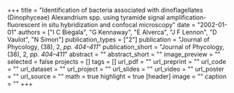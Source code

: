+++
title = "Identification of bacteria associated with dinoflagellates (Dinophyceae) Alexandrium spp. using tyramide signal amplification-fluorescent in situ hybridization and confocal microscopy"
date = "2002-01-01"
authors = ["I C Biegala", "G Kennaway", "E Alverca", "J F Lennon", "D Vaulot", "N Simon"]
publication_types = ["2"]
publication = "Journal of Phycology, (38), 2, _pp. 404–411_"
publication_short = "Journal of Phycology, (38), 2, _pp. 404–411_"
abstract = ""
abstract_short = ""
image_preview = ""
selected = false
projects = []
tags = []
url_pdf = ""
url_preprint = ""
url_code = ""
url_dataset = ""
url_project = ""
url_slides = ""
url_video = ""
url_poster = ""
url_source = ""
math = true
highlight = true
[header]
image = ""
caption = ""
+++
